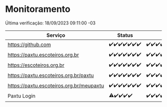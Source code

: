 # Monitoramento

Última verificação: 18/09/2023 09:11:00 -03

|Serviço|Status|Últimas 24h|
|---|---|---|
|https://github.com|<span title="2023-09-11: OK=5">✔️</span><span title="2023-09-12: OK=25">✔️</span><span title="2023-09-13: OK=31">✔️</span><span title="2023-09-14: OK=24">✔️</span><span title="2023-09-15: OK=24">✔️</span><span title="2023-09-16: OK=24">✔️</span><span title="2023-09-17: OK=13">✔️</span>|<span title="17/09/2023 10:04:00 -03 : 200">✔️</span><span title="17/09/2023 11:03:00 -03 : 200">✔️</span><span title="17/09/2023 12:03:00 -03 : 200">✔️</span><span title="17/09/2023 13:06:00 -03 : 200">✔️</span><span title="17/09/2023 14:03:00 -03 : 200">✔️</span><span title="17/09/2023 15:07:00 -03 : 200">✔️</span><span title="17/09/2023 16:02:00 -03 : 200">✔️</span><span title="17/09/2023 17:04:00 -03 : 200">✔️</span><span title="17/09/2023 18:03:00 -03 : 200">✔️</span><span title="17/09/2023 19:03:00 -03 : 200">✔️</span><span title="17/09/2023 20:03:00 -03 : 200">✔️</span><span title="17/09/2023 21:29:00 -03 : 200">✔️</span><span title="17/09/2023 22:40:00 -03 : 200">✔️</span><span title="17/09/2023 23:14:00 -03 : 200">✔️</span><span title="18/09/2023 00:06:00 -03 : 200">✔️</span><span title="18/09/2023 01:07:00 -03 : 200">✔️</span><span title="18/09/2023 02:05:00 -03 : 200">✔️</span><span title="18/09/2023 03:08:00 -03 : 200">✔️</span><span title="18/09/2023 04:05:00 -03 : 200">✔️</span><span title="18/09/2023 05:08:00 -03 : 200">✔️</span><span title="18/09/2023 06:06:00 -03 : 200">✔️</span><span title="18/09/2023 07:06:00 -03 : 200">✔️</span><span title="18/09/2023 08:03:00 -03 : 200">✔️</span><span title="18/09/2023 09:11:00 -03 : 200">✔️</span>|
|https://paxtu.escoteiros.org.br|<span title="2023-09-11: OK=5">✔️</span><span title="2023-09-12: OK=25">✔️</span><span title="2023-09-13: OK=31">✔️</span><span title="2023-09-14: OK=24">✔️</span><span title="2023-09-15: OK=24">✔️</span><span title="2023-09-16: OK=24">✔️</span><span title="2023-09-17: OK=13">✔️</span>|<span title="17/09/2023 10:04:00 -03 : 200">✔️</span><span title="17/09/2023 11:03:00 -03 : 200">✔️</span><span title="17/09/2023 12:03:00 -03 : 200">✔️</span><span title="17/09/2023 13:06:00 -03 : 200">✔️</span><span title="17/09/2023 14:03:00 -03 : 200">✔️</span><span title="17/09/2023 15:07:00 -03 : 200">✔️</span><span title="17/09/2023 16:02:00 -03 : 200">✔️</span><span title="17/09/2023 17:04:00 -03 : 200">✔️</span><span title="17/09/2023 18:03:00 -03 : 200">✔️</span><span title="17/09/2023 19:03:00 -03 : 200">✔️</span><span title="17/09/2023 20:03:00 -03 : 200">✔️</span><span title="17/09/2023 21:29:00 -03 : 200">✔️</span><span title="17/09/2023 22:40:00 -03 : 200">✔️</span><span title="17/09/2023 23:14:00 -03 : 200">✔️</span><span title="18/09/2023 00:06:00 -03 : 200">✔️</span><span title="18/09/2023 01:07:00 -03 : 200">✔️</span><span title="18/09/2023 02:05:00 -03 : 200">✔️</span><span title="18/09/2023 03:08:00 -03 : 200">✔️</span><span title="18/09/2023 04:05:00 -03 : 200">✔️</span><span title="18/09/2023 05:08:00 -03 : 200">✔️</span><span title="18/09/2023 06:06:00 -03 : 200">✔️</span><span title="18/09/2023 07:06:00 -03 : 200">✔️</span><span title="18/09/2023 08:03:00 -03 : 200">✔️</span><span title="18/09/2023 09:11:00 -03 : 200">✔️</span>|
|https://escoteiros.org.br|<span title="2023-09-11: OK=5">✔️</span><span title="2023-09-12: OK=25">✔️</span><span title="2023-09-13: OK=31">✔️</span><span title="2023-09-14: OK=24">✔️</span><span title="2023-09-15: OK=24">✔️</span><span title="2023-09-16: OK=24">✔️</span><span title="2023-09-17: OK=13">✔️</span>|<span title="17/09/2023 10:04:00 -03 : 200">✔️</span><span title="17/09/2023 11:03:00 -03 : 200">✔️</span><span title="17/09/2023 12:03:00 -03 : 200">✔️</span><span title="17/09/2023 13:06:00 -03 : 200">✔️</span><span title="17/09/2023 14:03:00 -03 : 200">✔️</span><span title="17/09/2023 15:07:00 -03 : 200">✔️</span><span title="17/09/2023 16:02:00 -03 : 200">✔️</span><span title="17/09/2023 17:04:00 -03 : 200">✔️</span><span title="17/09/2023 18:03:00 -03 : 200">✔️</span><span title="17/09/2023 19:03:00 -03 : 200">✔️</span><span title="17/09/2023 20:03:00 -03 : 200">✔️</span><span title="17/09/2023 21:29:00 -03 : 200">✔️</span><span title="17/09/2023 22:40:00 -03 : 200">✔️</span><span title="17/09/2023 23:14:00 -03 : 200">✔️</span><span title="18/09/2023 00:06:00 -03 : 200">✔️</span><span title="18/09/2023 01:07:00 -03 : 200">✔️</span><span title="18/09/2023 02:05:00 -03 : 200">✔️</span><span title="18/09/2023 03:08:00 -03 : 200">✔️</span><span title="18/09/2023 04:05:00 -03 : 200">✔️</span><span title="18/09/2023 05:08:00 -03 : 200">✔️</span><span title="18/09/2023 06:06:00 -03 : 200">✔️</span><span title="18/09/2023 07:06:00 -03 : 200">✔️</span><span title="18/09/2023 08:03:00 -03 : 200">✔️</span><span title="18/09/2023 09:11:00 -03 : 200">✔️</span>|
|https://paxtu.escoteiros.org.br/paxtu|<span title="2023-09-11: OK=1">✔️</span><span title="2023-09-12: OK=25">✔️</span><span title="2023-09-13: OK=31">✔️</span><span title="2023-09-14: OK=24">✔️</span><span title="2023-09-15: OK=24">✔️</span><span title="2023-09-16: OK=24">✔️</span><span title="2023-09-17: OK=13">✔️</span>|<span title="17/09/2023 10:04:00 -03 : 200">✔️</span><span title="17/09/2023 11:03:00 -03 : 200">✔️</span><span title="17/09/2023 12:03:00 -03 : 200">✔️</span><span title="17/09/2023 13:06:00 -03 : 200">✔️</span><span title="17/09/2023 14:03:00 -03 : 200">✔️</span><span title="17/09/2023 15:07:00 -03 : 200">✔️</span><span title="17/09/2023 16:02:00 -03 : 200">✔️</span><span title="17/09/2023 17:04:00 -03 : 200">✔️</span><span title="17/09/2023 18:03:00 -03 : 200">✔️</span><span title="17/09/2023 19:03:00 -03 : 200">✔️</span><span title="17/09/2023 20:03:00 -03 : 200">✔️</span><span title="17/09/2023 21:29:00 -03 : 200">✔️</span><span title="17/09/2023 22:40:00 -03 : 200">✔️</span><span title="17/09/2023 23:14:00 -03 : 200">✔️</span><span title="18/09/2023 00:06:00 -03 : 200">✔️</span><span title="18/09/2023 01:07:00 -03 : 200">✔️</span><span title="18/09/2023 02:05:00 -03 : 200">✔️</span><span title="18/09/2023 03:08:00 -03 : 200">✔️</span><span title="18/09/2023 04:05:00 -03 : 200">✔️</span><span title="18/09/2023 05:08:00 -03 : 200">✔️</span><span title="18/09/2023 06:06:00 -03 : 200">✔️</span><span title="18/09/2023 07:06:00 -03 : 200">✔️</span><span title="18/09/2023 08:03:00 -03 : 200">✔️</span><span title="18/09/2023 09:11:00 -03 : 200">✔️</span>|
|https://paxtu.escoteiros.org.br/meupaxtu|<span title="2023-09-11: OK=1">✔️</span><span title="2023-09-12: OK=25">✔️</span><span title="2023-09-13: OK=31">✔️</span><span title="2023-09-14: OK=24">✔️</span><span title="2023-09-15: OK=24">✔️</span><span title="2023-09-16: OK=24">✔️</span><span title="2023-09-17: OK=13">✔️</span>|<span title="17/09/2023 10:04:00 -03 : 200">✔️</span><span title="17/09/2023 11:03:00 -03 : 200">✔️</span><span title="17/09/2023 12:03:00 -03 : 200">✔️</span><span title="17/09/2023 13:06:00 -03 : 200">✔️</span><span title="17/09/2023 14:03:00 -03 : 200">✔️</span><span title="17/09/2023 15:07:00 -03 : 200">✔️</span><span title="17/09/2023 16:02:00 -03 : 200">✔️</span><span title="17/09/2023 17:04:00 -03 : 200">✔️</span><span title="17/09/2023 18:03:00 -03 : 200">✔️</span><span title="17/09/2023 19:03:00 -03 : 200">✔️</span><span title="17/09/2023 20:03:00 -03 : 200">✔️</span><span title="17/09/2023 21:29:00 -03 : 200">✔️</span><span title="17/09/2023 22:40:00 -03 : 200">✔️</span><span title="17/09/2023 23:14:00 -03 : 200">✔️</span><span title="18/09/2023 00:06:00 -03 : 200">✔️</span><span title="18/09/2023 01:07:00 -03 : 200">✔️</span><span title="18/09/2023 02:05:00 -03 : 200">✔️</span><span title="18/09/2023 03:08:00 -03 : 200">✔️</span><span title="18/09/2023 04:05:00 -03 : 200">✔️</span><span title="18/09/2023 05:08:00 -03 : 200">✔️</span><span title="18/09/2023 06:06:00 -03 : 200">✔️</span><span title="18/09/2023 07:06:00 -03 : 200">✔️</span><span title="18/09/2023 08:03:00 -03 : 200">✔️</span><span title="18/09/2023 09:11:00 -03 : 200">✔️</span>|
|Paxtu Login|<span title="2023-09-13: OK=24, Falhas=6">⚠️</span><span title="2023-09-14: OK=24">✔️</span><span title="2023-09-15: OK=24">✔️</span><span title="2023-09-16: OK=24">✔️</span><span title="2023-09-17: OK=13">✔️</span>|<span title="17/09/2023 10:04:00 -03 : 200">✔️</span><span title="17/09/2023 11:03:00 -03 : 200">✔️</span><span title="17/09/2023 12:03:00 -03 : 200">✔️</span><span title="17/09/2023 13:06:00 -03 : 200">✔️</span><span title="17/09/2023 14:03:00 -03 : 200">✔️</span><span title="17/09/2023 15:07:00 -03 : 200">✔️</span><span title="17/09/2023 16:02:00 -03 : 200">✔️</span><span title="17/09/2023 17:04:00 -03 : 200">✔️</span><span title="17/09/2023 18:03:00 -03 : 200">✔️</span><span title="17/09/2023 19:03:00 -03 : 200">✔️</span><span title="17/09/2023 20:03:00 -03 : 200">✔️</span><span title="17/09/2023 21:29:00 -03 : 200">✔️</span><span title="17/09/2023 22:40:00 -03 : 200">✔️</span><span title="17/09/2023 23:14:00 -03 : 200">✔️</span><span title="18/09/2023 00:06:00 -03 : 200">✔️</span><span title="18/09/2023 01:07:00 -03 : 200">✔️</span><span title="18/09/2023 02:05:00 -03 : 200">✔️</span><span title="18/09/2023 03:08:00 -03 : 200">✔️</span><span title="18/09/2023 04:05:00 -03 : 200">✔️</span><span title="18/09/2023 05:08:00 -03 : 200">✔️</span><span title="18/09/2023 06:06:00 -03 : 200">✔️</span><span title="18/09/2023 07:06:00 -03 : 200">✔️</span><span title="18/09/2023 08:03:00 -03 : 200">✔️</span><span title="18/09/2023 09:11:00 -03 : 200">✔️</span>|
